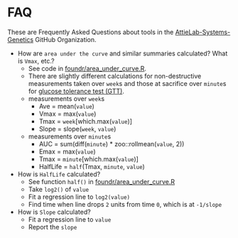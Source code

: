 # FAQ

These are Frequently Asked Questions about tools in the
[AttieLab-Systems-Genetics](https://github/AttieLab-Systems-Genetics)
GitHub Organization.

- How are `area under the curve` and similar summaries calculated? What is `Vmax`, etc.?
  + See code in [foundr/area_under_curve.R](https://github.com/AttieLab-Systems-Genetics/foundr/blob/main/R/area_under_curve.R).
  + There are slightly different calculations for non-destructive measurements taken over `week`s and those at sacrifice over `minute`s for [glucose tolerance test (GTT)](https://www.ncbi.nlm.nih.gov/books/NBK279331/).
  + measurements over `week`s
    + Ave = mean(`value`)
    + Vmax = max(`value`)
    + Tmax = `week`[which.max(`value`)]
    + Slope = slope(`week`, `value`)
  + measurements over `minute`s
    + AUC = sum(diff(`minute`) * zoo::rollmean(`value`, 2))
    + Emax = max(`value`)
    + Tmax = `minute`[which.max(`value`)]
    + HalfLife = `half`(Tmax, `minute`, `value`)
- How is `HalfLife` calculated?
  + See function `half()` in [foundr/area_under_curve.R](https://github.com/AttieLab-Systems-Genetics/foundr/blob/main/R/area_under_curve.R)
  + Take `log2()` of `value`
  + Fit a regression line to `log2(value)`
  + Find time when line drops `2` units from time `0`, which is at `-1/slope`
- How is `Slope` calculated?
  + Fit a regression line to `value`
  + Report the `slope`
  
